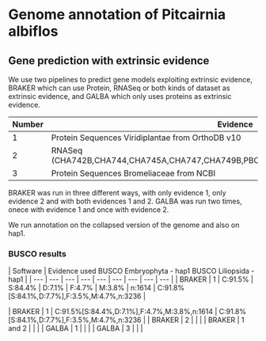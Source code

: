 # Genome annotation of __Pitcairnia albiflos__

## Gene prediction with extrinsic evidence

We use two pipelines to predict gene models exploiting extrinsic evidence, BRAKER which can use Protein, RNASeq or both kinds of dataset as extrinsic evidence, and GALBA which only uses proteins as extrinsic evidence.

| Number | Evidence | BRAKER | GALBA |
| --- | --- | --- | --- |
| 1 | Protein Sequences Viridiplantae from OrthoDB v10 | X | X |
| 2 | RNASeq (CHA742B,CHA744,CHA745A,CHA747,CHA749B,PBO670,PBO674A,PBO675,PBO677,PBO678)| X | |
| 3 | Protein Sequences Bromeliaceae from NCBI | | X |

BRAKER was run in three different ways, with only evidence 1, only evidence 2 and with both evidences 1 and 2. GALBA was run two times, onece with evidence 1 and once with evidence 2.

We run annotation on the collapsed version of the genome and also on hap1.

### BUSCO results


| Software | Evidence used <td colspan=6> BUSCO Embryophyta - hap1  BUSCO Liliopsida - hap1 | 
| --- | --- | --- | --- | --- | --- | --- | --- | --- |
| BRAKER | 1 | C:91.5% | S:84.4% | D:7.1% | F:4.7% | M:3.8% | n:1614 | C:91.8%[S:84.1%,D:7.7%],F:3.5%,M:4.7%,n:3236 |





| BRAKER | 1 | C:91.5%[S:84.4%,D:7.1%],F:4.7%,M:3.8%,n:1614 | C:91.8%[S:84.1%,D:7.7%],F:3.5%,M:4.7%,n:3236 |
| BRAKER | 2 |  |  |
| BRAKER | 1 and 2 |  |  |
| GALBA | 1 |  |  |
| GALBA | 3 |  |  |
